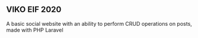 ## VIKO EIF 2020

A basic social website with an ability to perform CRUD operations on posts, made with PHP Laravel
